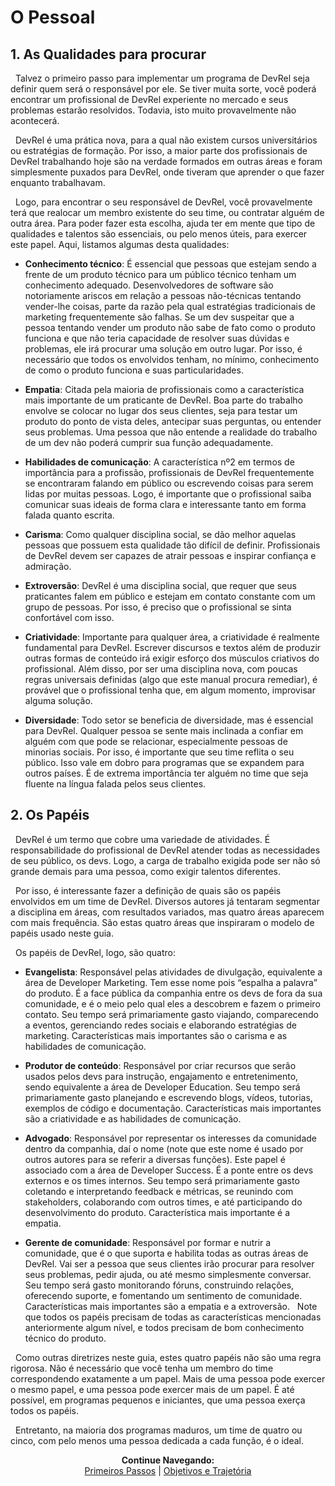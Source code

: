 # O Pessoal

## 1. As Qualidades para procurar

&nbsp;&nbsp;Talvez o primeiro passo para implementar um programa de DevRel seja definir quem será o responsável por ele. Se tiver muita sorte, você poderá encontrar um profissional de DevRel experiente no mercado e seus problemas estarão resolvidos. Todavia, isto muito provavelmente não acontecerá.
	
&nbsp;&nbsp;DevRel é uma prática nova, para a qual não existem cursos universitários ou estratégias de formação. Por isso, a maior parte dos profissionais de DevRel trabalhando hoje são na verdade formados em outras áreas e foram simplesmente puxados para DevRel, onde tiveram que aprender o que fazer enquanto trabalhavam.
	
&nbsp;&nbsp;Logo, para encontrar o seu responsável de DevRel, você provavelmente terá que realocar um membro existente do seu time, ou contratar alguém de outra área. Para poder fazer esta escolha, ajuda ter em mente que tipo de qualidades e talentos são essenciais, ou pelo menos úteis, para exercer este papel. Aqui, listamos algumas desta qualidades:

* <strong>Conhecimento técnico</strong>: É essencial que pessoas que estejam sendo a frente de um produto técnico para um público técnico tenham um conhecimento adequado. Desenvolvedores de software são notoriamente ariscos em relação a pessoas não-técnicas tentando vender-lhe coisas, parte da razão pela qual estratégias tradicionais de marketing frequentemente são falhas. Se um dev suspeitar que a pessoa tentando vender um produto não sabe de fato como o produto funciona e que não teria capacidade de resolver suas dúvidas e problemas, ele irá procurar uma solução em outro lugar. Por isso, é necessário que todos os envolvidos tenham, no mínimo, conhecimento de como o produto funciona e suas particularidades.

* <strong>Empatia</strong>: Citada pela maioria de profissionais como a característica mais importante de um praticante de DevRel. Boa parte do trabalho envolve se colocar no lugar dos seus clientes, seja para testar um produto do ponto de vista deles, antecipar suas perguntas, ou entender seus problemas. Uma pessoa que não entende a realidade do trabalho de um dev não poderá cumprir sua função adequadamente.

* <strong>Habilidades de comunicação</strong>: A característica nº2 em termos de importância para a profissão, profissionais de DevRel frequentemente se encontraram falando em público ou escrevendo coisas para serem lidas por muitas pessoas. Logo, é importante que o profissional saiba comunicar suas ideais de forma clara e interessante tanto em forma falada quanto escrita.

* <strong>Carisma</strong>: Como qualquer disciplina social, se dão melhor aquelas pessoas que possuem esta qualidade tão difícil de definir. Profissionais de DevRel devem ser capazes de atrair pessoas e inspirar confiança e admiração.

* <strong>Extroversão</strong>: DevRel é uma disciplina social, que requer que seus praticantes falem em público e estejam em contato constante com um grupo de pessoas. Por isso, é preciso que o profissional se sinta confortável com isso.

* <strong>Criatividade</strong>: Importante para qualquer área, a criatividade é realmente fundamental para DevRel. Escrever discursos e textos além de produzir outras formas de conteúdo irá exigir esforço dos músculos criativos do profissional. Além disso, por ser uma disciplina nova, com poucas regras universais definidas (algo que este manual procura remediar), é provável que o profissional tenha que, em algum momento, improvisar alguma solução.

* <strong>Diversidade</strong>: Todo setor se beneficia de diversidade, mas é essencial para DevRel. Qualquer pessoa se sente mais inclinada a confiar em alguém com que pode se relacionar, especialmente pessoas de minorias sociais. Por isso, é importante que seu time reflita o seu público. Isso vale em dobro para programas que se expandem para outros países. É de extrema importância ter alguém no time que seja fluente na língua falada pelos seus clientes.




## 2. Os Papéis
 
&nbsp;&nbsp;DevRel é um termo que cobre uma variedade de atividades. É responsabilidade do profissional de DevRel atender todas as necessidades de seu público, os devs. Logo, a carga de trabalho exigida pode ser não só grande demais para uma pessoa, como exigir talentos diferentes.

&nbsp;&nbsp;Por isso, é interessante fazer a definição de quais são os papéis envolvidos em um time de DevRel. Diversos autores já tentaram segmentar a disciplina em áreas, com resultados variados, mas quatro áreas aparecem com mais frequência. São estas quatro áreas que inspiraram o modelo de papéis usado neste guia.

&nbsp;&nbsp;Os papéis de DevRel, logo, são quatro:

* <strong>Evangelista</strong>: Responsável pelas atividades de divulgação, equivalente a área de Developer Marketing. Tem esse nome pois “espalha a palavra” do produto. É a face pública da companhia entre os devs de fora da sua comunidade, e é o meio pelo qual eles a descobrem e fazem o primeiro contato. Seu tempo será primariamente gasto viajando, comparecendo a eventos, gerenciando redes sociais e elaborando estratégias de marketing. Características mais importantes são o carisma e as habilidades de comunicação.

* <strong>Produtor de conteúdo</strong>: Responsável por criar recursos que serão usados pelos devs para instrução, engajamento e entretenimento, sendo equivalente a área de Developer Education. Seu tempo será primariamente gasto planejando e escrevendo blogs, vídeos, tutorias, exemplos de código e documentação. Características mais importantes são a criatividade e as habilidades de comunicação.

* <strong>Advogado</strong>: Responsável por representar os interesses da comunidade dentro da companhia, daí o nome (note que este nome é usado por outros autores para se referir a diversas funções). Este papel é associado com a área de Developer Success. É a ponte entre os devs externos e os times internos. Seu tempo será primariamente gasto coletando e interpretando feedback e métricas, se reunindo com stakeholders, colaborando com outros times, e até participando do desenvolvimento do produto. Característica mais importante é a empatia.

* <strong>Gerente de comunidade</strong>: Responsável por formar e nutrir a comunidade, que é o que suporta e habilita todas as outras áreas de DevRel. Vai ser a pessoa que seus clientes irão procurar para resolver seus problemas, pedir ajuda, ou até mesmo simplesmente conversar. Seu tempo será gasto monitorando fóruns, construindo relações, oferecendo suporte, e fomentando um sentimento de comunidade. Características mais importantes são a empatia e a extroversão.
&nbsp;&nbsp;Note que todos os papéis precisam de todas as características mencionadas anteriormente algum nível, e todos precisam de bom conhecimento técnico do produto.

&nbsp;&nbsp;Como outras diretrizes neste guia, estes quatro papéis não são uma regra rigorosa. Não é necessário que você tenha um membro do time correspondendo exatamente a um papel. Mais de uma pessoa pode exercer o mesmo papel, e uma pessoa pode exercer mais de um papel. É até possível, em programas pequenos e iniciantes, que uma pessoa exerça todos os papéis.

&nbsp;&nbsp;Entretanto, na maioria dos programas maduros, um time de quatro ou cinco, com pelo menos uma pessoa dedicada a cada função, é o ideal.

<p align="center">
  <b>Continue Navegando:</b><br>
  <a href="https://pedrowagner.github.io/DevRel/Primeiros Passos">Primeiros Passos</a> |
  <a href="https://pedrowagner.github.io/DevRel/Passos/Objetivos">Objetivos e Trajetória</a>
</p>
